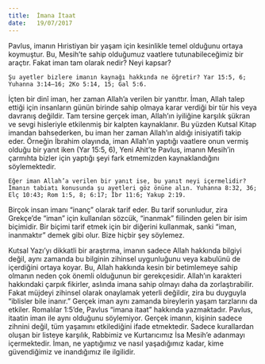 ```yaml
---
title:  İmana İtaat
date:   19/07/2017
---
```


Pavlus, imanın Hıristiyan bir yaşam için kesinlikle temel olduğunu ortaya koymuştur. Bu, Mesih’te sahip olduğumuz vaatlere tutunabileceğimiz bir araçtır. Fakat iman tam olarak nedir? Neyi kapsar?

`Şu ayetler bizlere imanın kaynağı hakkında ne öğretir? Yar 15:5, 6; Yuhanna 3:14–16; 2Ko 5:14, 15; Gal 5:6.`

İçten bir dinî iman, her zaman Allah’a verilen bir yanıttır. İman, Allah talep ettiği için insanların günün birinde sahip olmaya karar verdiği bir tür his veya davranış değildir. Tam tersine gerçek iman, Allah’ın iyiliğine karşılık şükran ve sevgi hisleriyle etkilenmiş bir kalpten kaynaklanır. Bu yüzden Kutsal Kitap imandan bahsederken, bu iman her zaman Allah’ın aldığı inisiyatifi takip eder. Örneğin İbrahim olayında, iman Allah’ın yaptığı vaatlere onun vermiş olduğu bir yanıt iken (Yar 15:5, 6), Yeni Ahit’te Pavlus, imanın Mesih’in çarmıhta bizler için yaptığı şeyi fark etmemizden kaynaklandığını söylemektedir.

`Eğer iman Allah’a verilen bir yanıt ise, bu yanıt neyi içermelidir? İmanın tabiatı konusunda şu ayetleri göz önüne alın. Yuhanna 8:32, 36; Elç 10:43; Rom 1:5, 8; 6:17; İbr 11:6; Yakup 2:19.`

Birçok insan imanı “inanç” olarak tarif eder. Bu tarif sorunludur, zira Grekçe’de “iman” için kullanılan sözcük, “inanmak” fiilinden gelen bir isim biçimidir. Bir biçimi tarif etmek için bir diğerini kullanmak, sanki “iman, inanmaktır” demek gibi olur. Bize hiçbir şey söylemez.

Kutsal Yazı’yı dikkatli bir araştırma, imanın sadece Allah hakkında bilgiyi değil, aynı zamanda bu bilginin zihinsel uygunluğunu veya kabulünü de içerdiğini ortaya koyar. Bu, Allah hakkında kesin bir betimlemeye sahip olmanın neden çok önemli olduğunun bir gerekçesidir. Allah’ın karakteri hakkındaki çarpık fikirler, aslında imana sahip olmayı daha da zorlaştırabilir. Fakat müjdeyi zihinsel olarak onaylamak yeterli değildir, zira bu duyguyla “iblisler bile inanır.” Gerçek iman aynı zamanda bireylerin yaşam tarzlarını da etkiler. Romalılar 1:5’de, Pavlus “imana itaat” hakkında yazmaktadır. Pavlus, itaatin iman ile aynı olduğunu söylemiyor. Gerçek imanın, kişinin sadece zihnini değil, tüm yaşamını etkilediğini ifade etmektedir. Sadece kurallardan oluşan bir listeye karşılık, Rabbimiz ve Kurtarıcımız İsa Mesih’e adanmayı içermektedir. İman, ne yaptığımız ve nasıl yaşadığımız kadar, kime güvendiğimiz ve inandığımız ile ilgilidir.